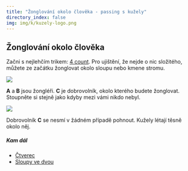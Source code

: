 ```yaml
---
title: "Žonglování okolo člověka - passing s kužely"
directory_index: false
img: img/k/kuzely-logo.png
---
```


## Žonglování okolo člověka


Začni s nejlehčím trikem: <a href="4count.html" title="Základ passování.">4 count</a>. Pro ujištění, že nejde o nic složitého, můžete ze začátku žonglovat okolo sloupu nebo kmene stromu.

![](img/k/kuzely-passing-aroundsomebodya.png)

**A** a **B** jsou žongléři. **C** je dobrovolník, okolo kterého budete žonglovat. Stoupněte si stejně jako kdyby mezi vámi nikdo nebyl.

![](img/k/kuzely-passing-aroundsomebodyb.png)

Dobrovolník **C** se nesmí v žádném případě pohnout. Kužely létají těsně okolo něj.



##### Kam dál

- [Čtverec](/kuzely/passing/box.html "Další trik pro odvážné dobrovolníky")
- [Sloupy ve dvou](/kuzely/passing/sloupy.html "Dva žongléři a čtyři kužely")
